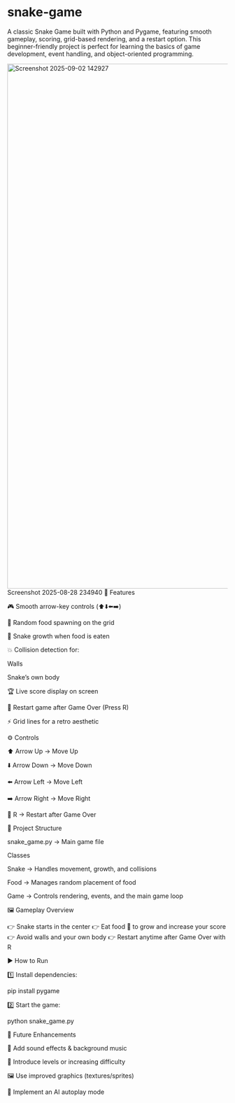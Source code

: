 # snake-game
A classic Snake Game built with Python and Pygame, featuring smooth gameplay, scoring, grid-based rendering, and a restart option. This beginner-friendly project is perfect for learning the basics of game development, event handling, and object-oriented programming.

<img width="1920" height="1200" alt="Screenshot 2025-09-02 142927" src="https://github.com/user-attachments/assets/91dd9fce-a521-4e6d-8232-c38ed861ace6" />
Screenshot 2025-08-28 234940
🚀 Features

🎮 Smooth arrow-key controls (⬆️⬇️⬅️➡️)

🍎 Random food spawning on the grid

🐍 Snake growth when food is eaten

💥 Collision detection for:

Walls

Snake’s own body

🏆 Live score display on screen

🔄 Restart game after Game Over (Press R)

⚡ Grid lines for a retro aesthetic

⚙️ Controls

⬆️ Arrow Up → Move Up

⬇️ Arrow Down → Move Down

⬅️ Arrow Left → Move Left

➡️ Arrow Right → Move Right

🔄 R → Restart after Game Over

📂 Project Structure

snake_game.py → Main game file

Classes

Snake → Handles movement, growth, and collisions

Food → Manages random placement of food

Game → Controls rendering, events, and the main game loop

🖼️ Gameplay Overview

👉 Snake starts in the center 👉 Eat food 🍎 to grow and increase your score 👉 Avoid walls and your own body 👉 Restart anytime after Game Over with R

▶️ How to Run

1️⃣ Install dependencies:

pip install pygame

2️⃣ Start the game:

python snake_game.py

🔮 Future Enhancements

🎵 Add sound effects & background music

🌈 Introduce levels or increasing difficulty

🖼️ Use improved graphics (textures/sprites)

🤖 Implement an AI autoplay mode



